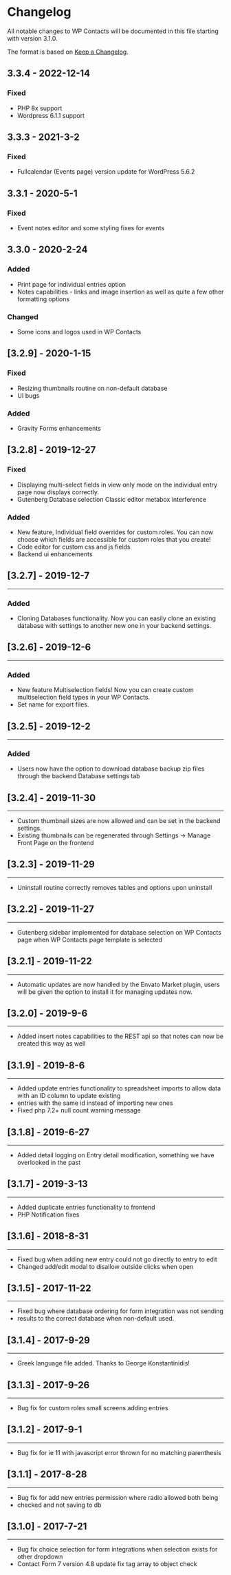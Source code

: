 # Changelog
All notable changes to WP Contacts will be documented in this file starting with version 3.1.0.

The format is based on [Keep a Changelog](https://keepachangelog.com/en/1.0.0/).

## 3.3.4 - 2022-12-14
### Fixed
- PHP 8x support
- Wordpress 6.1.1 support

## 3.3.3 - 2021-3-2
### Fixed
- Fullcalendar (Events page) version update for WordPress 5.6.2

## 3.3.1 - 2020-5-1
### Fixed
- Event notes editor and some styling fixes for events

## 3.3.0 - 2020-2-24
### Added 
- Print page for individual entries option
- Notes capabilities - links and image insertion as well as quite a few other formatting options
### Changed 
- Some icons and logos used in WP Contacts

## [3.2.9] - 2020-1-15
### Fixed
- Resizing thumbnails routine on non-default database
- UI bugs

### Added 
- Gravity Forms enhancements

## [3.2.8] - 2019-12-27
### Fixed
- Displaying multi-select fields in view only mode on the individual entry page now displays correctly.
- Gutenberg Database selection Classic editor metabox interference

### Added
- New feature, Individual field overrides for custom roles. You can now choose which fields are accessible for custom roles that you create!
- Code editor for custom css and js fields
- Backend ui enhancements

## [3.2.7] - 2019-12-7
_____
### Added
- Cloning Databases functionality.  Now you can easily clone an existing database with settings to another new one in your backend settings.

## [3.2.6] - 2019-12-6
_____
### Added
- New feature Multiselection fields!  Now you can create custom multiselection field types in your WP Contacts.
- Set name for export files.

## [3.2.5] - 2019-12-2 
_____
### Added
- Users now have the option to download database backup zip files through the backend Database settings tab

## [3.2.4] - 2019-11-30 
_____
- Custom thumbnail sizes are now allowed and can be set in the backend settings.  
- Existing thumbnails can be regenerated through Settings -> Manage Front Page on the frontend

## [3.2.3] - 2019-11-29
_____
- Uninstall routine correctly removes tables and options upon uninstall

## [3.2.2] - 2019-11-27
_____
- Gutenberg sidebar implemented for database selection on WP Contacts page when WP Contacts page template is selected

## [3.2.1] - 2019-11-22
_____
- Automatic updates are now handled by the Envato Market plugin, users will be given the option to install it for managing updates now.

## [3.2.0] - 2019-9-6
_____
- Added insert notes capabilities to the REST api so that notes can now be created this way as well

## [3.1.9] - 2019-8-6
_____
- Added update entries functionality to spreadsheet imports to allow data with an ID column to update existing
- entries with the same id instead of importing new ones
- Fixed php 7.2+ null count warning message

## [3.1.8] - 2019-6-27 
_____
- Added detail logging on Entry detail modification, something we have overlooked in the past

## [3.1.7] - 2019-3-13 
_____
- Added duplicate entries functionality to frontend
- PHP Notification fixes

## [3.1.6] - 2018-8-31 
_____
- Fixed bug when adding new entry could not go directly to entry to edit
- Changed add/edit modal to disallow outside clicks when open

## [3.1.5] - 2017-11-22
_____
- Fixed bug where database ordering for form integration was not sending
- results to the correct database when non-default used.

## [3.1.4] - 2017-9-29
_____
- Greek language file added.  Thanks to George Konstantinidis!

## [3.1.3] - 2017-9-26
_____
- Bug fix for custom roles small screens adding entries

## [3.1.2] - 2017-9-1
_____
- Bug fix for ie 11 with javascript error thrown for no matching parenthesis

## [3.1.1] - 2017-8-28
_____
- Bug fix for add new entries permission where radio allowed both being
- checked and not saving to db

## [3.1.0] - 2017-7-21
_____
- Bug fix choice selection for form integrations when selection exists for other dropdown
- Contact Form 7 version 4.8 update fix tag array to object check

